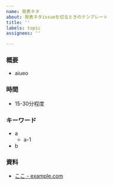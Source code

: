 ```yaml
---
name: 発表ネタ
about: 発表ネタissueを切るときのテンプレート
title: ''
labels: topic
assignees: ''

---
```


### 概要
* aiueo

### 時間
* 15-30分程度

### キーワード
* a
  * a-1
* b

### 資料
* [ここ - example.com](https://example.com)
